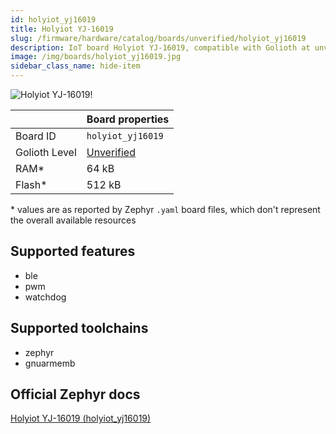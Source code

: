 ```yaml
---
id: holyiot_yj16019
title: Holyiot YJ-16019
slug: /firmware/hardware/catalog/boards/unverified/holyiot_yj16019
description: IoT board Holyiot YJ-16019, compatible with Golioth at unverified level.
image: /img/boards/holyiot_yj16019.jpg
sidebar_class_name: hide-item
---
```


[//]: # (This is an auto-generated file, do not edit! Changes to it will be lost upon re-generation)

![Holyiot YJ-16019!](/img/boards/holyiot_yj16019.jpg "Holyiot YJ-16019")

|                | Board properties     |
| -------------  | -------------------- |
| Board ID       | `holyiot_yj16019` |
| Golioth Level  | [Unverified](/firmware/hardware#unverified-boards) |
| RAM*           | 64 kB |
| Flash*         | 512 kB |

\* values are as reported by Zephyr `.yaml` board files, which don't represent the overall available resources



## Supported features

* ble
* pwm
* watchdog

## Supported toolchains

* zephyr
* gnuarmemb

## Official Zephyr docs

[Holyiot YJ-16019 (holyiot_yj16019)](https://docs.zephyrproject.org/latest/boards/holyiot/yj16019/doc/index.html)
